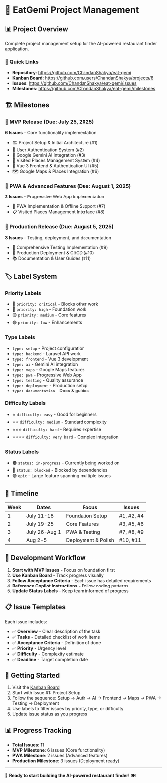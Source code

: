 # 🎯 EatGemi Project Management

## 📊 Project Overview
Complete project management setup for the AI-powered restaurant finder application.

### 🔗 Quick Links
- **Repository**: https://github.com/ChandanShakya/eat-gemi
- **Kanban Board**: https://github.com/users/ChandanShakya/projects/8
- **Issues**: https://github.com/ChandanShakya/eat-gemi/issues
- **Milestones**: https://github.com/ChandanShakya/eat-gemi/milestones

## 🏗️ Milestones

### 🎯 MVP Release (Due: July 25, 2025)
**6 Issues** - Core functionality implementation
- 🏗️ Project Setup & Initial Architecture (#1)
- 🔐 User Authentication System (#2)  
- 🤖 Google Gemini AI Integration (#3)
- 📍 Visited Places Management System (#4)
- 🎨 Vue 3 Frontend & Authentication UI (#5)
- 🗺️ Google Maps & Places Integration (#6)

### 📱 PWA & Advanced Features (Due: August 1, 2025)
**2 Issues** - Progressive Web App implementation
- 📱 PWA Implementation & Offline Support (#7)
- 📋 Visited Places Management Interface (#8)

### 🚀 Production Release (Due: August 5, 2025)
**3 Issues** - Testing, deployment, and documentation
- 🧪 Comprehensive Testing Implementation (#9)
- 🚀 Production Deployment & CI/CD (#10)
- 📚 Documentation & User Guides (#11)

## 🏷️ Label System

### Priority Labels
- 🔴 `priority: critical` - Blocks other work
- 🔴 `priority: high` - Foundation work
- 🟡 `priority: medium` - Core features
- 🟢 `priority: low` - Enhancements

### Type Labels
- `type: setup` - Project configuration
- `type: backend` - Laravel API work
- `type: frontend` - Vue 3 development
- `type: ai` - Gemini AI integration
- `type: maps` - Google Maps features
- `type: pwa` - Progressive Web App
- `type: testing` - Quality assurance
- `type: deployment` - Production setup
- `type: documentation` - Docs & guides

### Difficulty Labels
- ⭐ `difficulty: easy` - Good for beginners
- ⭐⭐ `difficulty: medium` - Standard complexity
- ⭐⭐⭐ `difficulty: hard` - Requires expertise
- ⭐⭐⭐⭐ `difficulty: very hard` - Complex integration

### Status Labels
- 🟠 `status: in-progress` - Currently being worked on
- 🔴 `status: blocked` - Blocked by dependencies
- 🟣 `epic` - Large feature spanning multiple issues

## 📅 Timeline

| Week | Dates | Focus | Issues |
|------|-------|-------|---------|
| 1 | July 11-18 | Foundation Setup | #1, #2, #4 |
| 2 | July 19-25 | Core Features | #3, #5, #6 |
| 3 | July 26-Aug 1 | PWA & Testing | #7, #8, #9 |
| 4 | Aug 2-5 | Deployment & Polish | #10, #11 |

## 🎯 Development Workflow

1. **Start with MVP Issues** - Focus on foundation first
2. **Use Kanban Board** - Track progress visually
3. **Follow Acceptance Criteria** - Each issue has detailed requirements
4. **Reference Copilot Instructions** - Follow coding patterns
5. **Update Status Labels** - Keep team informed of progress

## 📋 Issue Templates

Each issue includes:
- ✅ **Overview** - Clear description of the task
- ✅ **Tasks** - Detailed checklist of work items
- ✅ **Acceptance Criteria** - Definition of done
- ✅ **Priority** - Urgency level
- ✅ **Difficulty** - Complexity estimate
- ✅ **Deadline** - Target completion date

## 🚀 Getting Started

1. Visit the [Kanban Board](https://github.com/users/ChandanShakya/projects/8)
2. Start with Issue #1: Project Setup
3. Follow the sequence: Setup → Auth → AI → Frontend → Maps → PWA → Testing → Deployment
4. Use labels to filter issues by priority, type, or difficulty
5. Update issue status as you progress

## 📊 Progress Tracking

- **Total Issues**: 11
- **MVP Milestone**: 6 issues (Core functionality)
- **PWA Milestone**: 2 issues (Advanced features) 
- **Production Milestone**: 3 issues (Deployment ready)

---

🎉 **Ready to start building the AI-powered restaurant finder!** 🍽️
